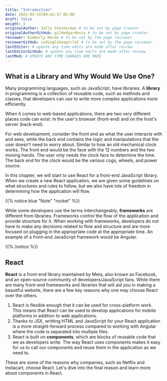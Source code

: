 ```yaml
---
title: "Introduction"
date: 2023-03-31T09:42:17-05:00
draft: false
weight: 1
originalAuthor: Sally Steuterman # to be set by page creator
originalAuthorGitHub: gildedgardenia # to be set by page creator
reviewer: Kimberly Horan # to be set by the page reviewer
reviewerGitHub: codinglikeagirl42 # to be set by the page reviewer
lastEditor: # update any time edits are made after review
lastEditorGitHub: # update any time edits are made after review
lastMod: # UPDATE ANY TIME CHANGES ARE MADE
---
```


## What is a Library and Why Would We Use One?

Many programming languages, such as JavaScript, have libraries. A **library** in programming is a collection of reusable code, such as methods and classes, that developers can use to write more complex applications more efficiently. 

When it comes to web-based applications, there are two very different places code can exist: in the user's browser (front-end) and on the host's server (back-end).

For web development, consider the front end as what the user interacts with and sees, while the back end contains the logic and manipulations that the user doesn't need to worry about. Similar to how an old mechanical clock works. The front end would be the face with the 12 numbers and the two moving hands. The user only needs the clock face to determine the time. The back end for the clock would be the various cogs, wheels, and power source.

In this chapter, we will start to use React for a front-end JavaScript library. When we create a new React application, we are given some guidelines on what structures and rules to follow, but we also have lots of freedom in determining how the application will flow. 

{{% notice blue "Note" "rocket" %}}

While some developers use the terms interchangeably, **frameworks** are different from libraries. Frameworks control the flow of the application and provide structure for it. When working with frameworks, developers do not have to make any decisions related to flow and structure and are more focused on plugging in the appropriate code at the appropriate time. An example of a front-end JavaScript framework would be Angular.

{{% /notice %}}

## React

**React** is a front-end library maintained by Meta, also known as Facebook, and an open-source community of developers/JavaScript fans. While there are many front-end frameworks and libraries that will aid you in making a beautiful website, there are a few key reasons why one may choose React over the others.

1. React is flexible enough that it can be used for cross-platform work. This means that React can be used to develop applications for mobile platforms in addition to web applications.
1. Thanks to JSX, writting HTML and JavaScript for your React application is a more straight-forward process compared to working with Angular where the code is separated into multiple files.
1. React is built on **components**, which are blocks of reusable code that we as developers write. The way React uses components makes it easy for us to call our components and reuse them in the application as we need to.

These are some of the reasons why companies, such as Netflix and Instacart, choose React. Let's dive into the final reason and learn more about components in React.
